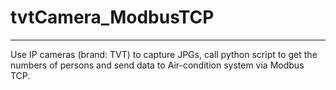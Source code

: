 # tvtCamera_ModbusTCP
---
Use IP cameras (brand: TVT) to capture JPGs, call python script to get the numbers of persons and send data to Air-condition system via Modbus TCP.
